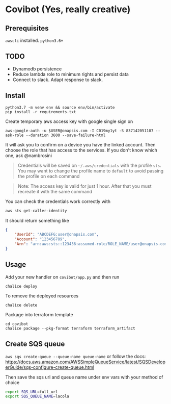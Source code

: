 # Covibot (Yes, really creative)

## Prerequisites
`awscli` installed.
`python3.6+`

## TODO
- Dynamodb persistence
- Reduce lambda role to minimum rights and persist data
- Connect to slack. Adapt response to slack.


## Install
```
python3.7 -m venv env && source env/bin/activate
pip install -r requirements.txt
```
Create temporary aws access key with google single sign on
```
aws-google-auth -u $USER@onapsis.com -I C019my1yt -S 837142051107 --ask-role --duration 3600 --save-failure-html
```
It will ask you to confirm on a device you have the linked account.
Then choose the role that has access to the services. If you don't know which one, ask @nambrosini
> Credentials will be saved on `~/.aws/credentials` with the profile `sts`.
> You may want to change the profile name to `default` to avoid passing the profile on each command

> Note: The access key is valid for just 1 hour. After that you must recreate it with the same command

You can check the credentials work correctly with
```bash
aws sts get-caller-identity
```
It should return something like
```json
{
    "UserId": "ABCDEFG:user@onapsis.com",
    "Account": "123456789",
    "Arn": "arn:aws:sts::123456:assumed-role/ROLE_NAME/user@onapsis.com"
}
```


## Usage
Add your new handler on `covibot/app.py` and then run
```
chalice deploy
```
To remove the deployed resources 
```
chalice delete
```
Package into terraform template
```
cd covibot
chalice package --pkg-format terraform terraform_artifact
```

## Create SQS queue
`aws sqs create-queue --queue-name queue-name`
or follow the docs:
https://docs.aws.amazon.com/AWSSimpleQueueService/latest/SQSDeveloperGuide/sqs-configure-create-queue.html

Then save the sqs url and queue name under env vars with your method of choice
```bash
export SQS_URL=full_url
export SQS_QUEUE_NAME=lacola
```

